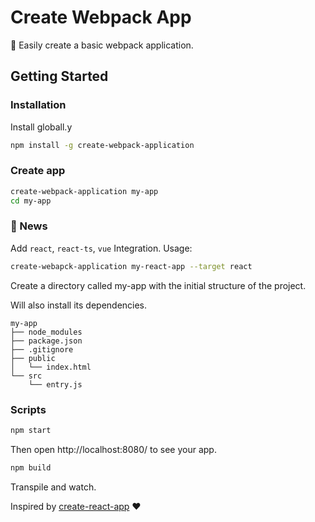 [create-react-app]: https://github.com/facebookincubator/create-react-app

# Create Webpack App

:rocket: Easily create a basic webpack application.

## Getting Started

### Installation

Install globall.y

```bash
npm install -g create-webpack-application
```

### Create app

```bash
create-webpack-application my-app
cd my-app
```
### :tada: News

Add `react`, `react-ts`, `vue` Integration. Usage:
```bash
create-webapck-application my-react-app --target react
```

Create a directory called my-app with the initial structure of the project.

Will also install its dependencies.

```
my-app
├── node_modules
├── package.json
├── .gitignore
├── public
│   └── index.html
└── src
    └── entry.js
```

### Scripts

```bash
npm start
```
Then open http://localhost:8080/ to see your app.

```bash
npm build
```

Transpile and watch.

Inspired by [create-react-app] :heart:
